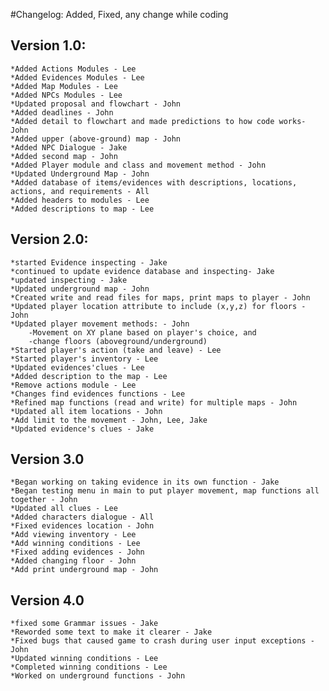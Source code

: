 #Changelog:
    Added, Fixed, any change while coding

## Version 1.0:
    *Added Actions Modules - Lee
    *Added Evidences Modules - Lee
    *Added Map Modules - Lee
    *Added NPCs Modules - Lee
    *Updated proposal and flowchart - John
    *Added deadlines - John
    *Added detail to flowchart and made predictions to how code works- John
    *Added upper (above-ground) map - John
    *Added NPC Dialogue - Jake
    *Added second map - John
    *Added Player module and class and movement method - John
    *Updated Underground Map - John
    *Added database of items/evidences with descriptions, locations, actions, and requirements - All
    *Added headers to modules - Lee
    *Added descriptions to map - Lee
    

## Version 2.0:
    *started Evidence inspecting - Jake
    *continued to update evidence database and inspecting- Jake
    *updated inspecting - Jake
    *Updated underground map - John
    *Created write and read files for maps, print maps to player - John
    *Updated player location attribute to include (x,y,z) for floors - John
    *Updated player movement methods: - John
        -Movement on XY plane based on player's choice, and
        -change floors (aboveground/underground)
    *Started player's action (take and leave) - Lee
    *Started player's inventory - Lee
    *Updated evidences'clues - Lee
    *Added description to the map - Lee
    *Remove actions module - Lee
    *Changes find evidences functions - Lee
    *Refined map functions (read and write) for multiple maps - John
    *Updated all item locations - John
    *Add limit to the movement - John, Lee, Jake
    *Updated evidence's clues - Jake

    
## Version 3.0
    *Began working on taking evidence in its own function - Jake
    *Began testing menu in main to put player movement, map functions all together - John
    *Updated all clues - Lee
    *Added characters dialogue - All
    *Fixed evidences location - John
    *Add viewing inventory - Lee
    *Add winning conditions - Lee
    *Fixed adding evidences - John
    *Added changing floor - John
    *Add print underground map - John

    
## Version 4.0
    *fixed some Grammar issues - Jake
    *Reworded some text to make it clearer - Jake
    *Fixed bugs that caused game to crash during user input exceptions - John
    *Updated winning conditions - Lee
    *Completed winning conditions - Lee
    *Worked on underground functions - John